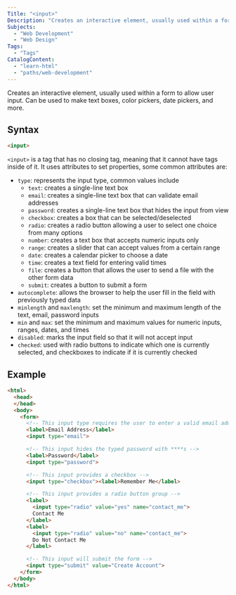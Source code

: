 ```yaml
---
Title: "<input>"
Description: "Creates an interactive element, usually used within a form to allow user input. Can be used to make text boxes, color pickers, date pickers, and more."
Subjects:
  - "Web Development"
  - "Web Design"
Tags:
  - "Tags"
CatalogContent:
  - "learn-html"
  - "paths/web-development"
---
```


 

Creates an interactive element, usually used within a form to allow user input. Can be used to make text boxes, color pickers, date pickers, and more.

## Syntax

```html
<input>
``` 

`<input>` is a tag that has no closing tag, meaning that it cannot have tags inside of it. It uses attributes to set properties, some common attributes are:

* `type`: represents the input type, common values include
  * `text`: creates a single-line text box
  * `email`: creates a single-line text box that can validate email addresses
  * `password`: creates a single-line text box that hides the input from view
  * `checkbox`: creates a box that can be selected/deselected
  * `radio`: creates a radio button allowing a user to select one choice from many options
  * `number`: creates a text box that accepts numeric inputs only
  * `range`: creates a slider that can accept values from a certain range
  * `date`: creates a calendar picker to choose a date
  * `time`: creates a text field for entering valid times
  * `file`: creates a button that allows the user to send a file with the other form data
  * `submit`: creates a button to submit a form
* `autocomplete`: allows the browser to help the user fill in the field with previously typed data
* `minlength` and `maxlength`: set the minimum and maximum length of the text, email, password inputs
* `min` and `max`: set the minimum and maximum values for numeric inputs, ranges, dates, and times
* `disabled`: marks the input field so that it will not accept input
* `checked`: used with radio buttons to indicate which one is currently selected, and checkboxes to indicate if it is currently checked

## Example

```html
<html>
  <head>
  </head>
  <body>
    <form>
      <!-- This input type requires the user to enter a valid email address -->
      <label>Email Address</label>
      <input type="email">

      <!-- This input hides the typed password with ****s -->
      <label>Password</label>
      <input type="password">

      <!-- This input provides a checkbox -->
      <input type="checkbox"><label>Remember Me</label>

      <!-- This input provides a radio button group -->
      <label>
        <input type="radio" value="yes" name="contact_me">
        Contact Me
      </label>
      <label>
        <input type="radio" value="no" name="contact_me">
        Do Not Contact Me
      </label>

      <!-- This input will submit the form -->
      <input type="submit" value="Create Account">
    </form>
  </body>
</html>
```
